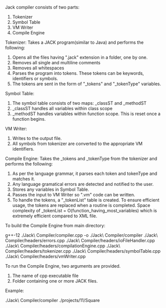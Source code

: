 Jack compiler consists of two parts:
1. Tokenizer
2. Symbol Table
3. VM Writer
4. Compile Engine

Tokenizer:
Takes a JACK program(similar to Java) and performs the following:
1. Opens all the files having ".jack" extension in a folder, one by one.
2. Removes all single and multiline comments
3. Removes all whitespaces
4. Parses the program into tokens. These tokens can be keywords, identifiers or symbols.
5. The tokens are sent in the form of "_tokens" and "_tokenType" variables.

Symbol Table:
1. The symbol table consists of two maps: _classST and _methodST
2. _classST handles all variables within class scope
3. _methodST handles variables within function scope. This is reset once a function begins. 

VM Writer:
1. Writes to the output file.
2. All symbols from tokenizer are converted to the appropriate VM identifiers.

Compile Engine:
Takes the _tokens and _tokenType from the tokenizer and performs the following:
1. As per the language grammar, it parses each token and tokenType and matches it.
2. Any language gramatical errors are detected and notified to the user. 
3. Stores any variables in Symbol Table.
4. Passes the input to VM Writer so ".vm" code can be written.
5. To handle the tokens, a "_tokenList" table is created. 
   To ensure efficient usage, the tokens are replaced when a routine is completed.
   Space complexity of _tokenList = O(function_having_most_variables) which is extremely efficient compared to XML file.

To build the Compile Engine from main directory:

g++-12 ./Jack\ Compiler/compiler.cpp -o ./Jack\ Compiler/compiler ./Jack\ Compiler/headers/errors.cpp ./Jack\ Compiler/headers/ioFileHandler.cpp ./Jack\ Compiler/headers/compilationEngine.cpp ./Jack\ Compiler/headers/tokenizer.cpp ./Jack\ Compiler/headers/symbolTable.cpp ./Jack\ Compiler/headers/vmWriter.cpp

To run the Compile Engine, two arguments are provided.
1. The name of cpp executable file
2. Folder containing one or more JACK files.

Example:

./Jack\ Compiler/compiler ./projects/11/Square